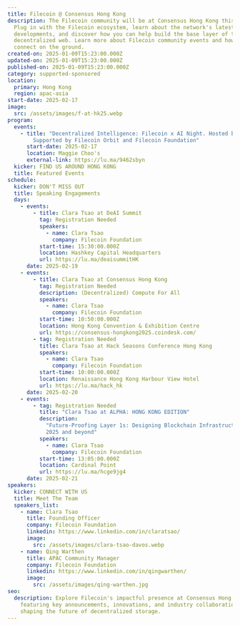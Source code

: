 ```yaml
---
title: Filecoin @ Consensus Hong Kong
description: The Filecoin community will be at Consensus Hong Kong this year!
  Plug in with the Filecoin ecosystem, learn about the network's latest
  developments, and discover how you can help build the base layer of the
  decentralized web. Learn more about Filecoin community events and how you can
  connect on the ground.
created-on: 2025-01-09T15:23:00.000Z
updated-on: 2025-01-09T15:23:00.000Z
published-on: 2025-01-09T15:23:00.000Z
category: supported-sponsored
location:
  primary: Hong Kong
  region: apac-asia
start-date: 2025-02-17
image:
  src: /assets/images/f-at-hk25.webp
program:
  events:
    - title: "Decentralized Intelligence: Filecoin x AI Night. Hosted by NDLabs,
        Supported by Filecoin Orbit and Filecoin Foundation"
      start-date: 2025-02-17
      location: Maggie Choo's
      external-link: https://lu.ma/9462sbyn
  kicker: FIND US AROUND HONG KONG
  title: Featured Events
schedule:
  kicker: DON'T MISS OUT
  title: Speaking Engagements
  days:
    - events:
        - title: Clara Tsao at DeAI Summit
          tag: Registration Needed
          speakers:
            - name: Clara Tsao
              company: Filecoin Foundation
          start-time: 15:30:00.000Z
          location: Hashkey Capital Headquarters
          url: https://lu.ma/deaisummitHK
      date: 2025-02-19
    - events:
        - title: Clara Tsao at Consensus Hong Kong
          tag: Registration Needed
          description: (Decentralized) Compute For All
          speakers:
            - name: Clara Tsao
              company: Filecoin Foundation
          start-time: 10:50:00.000Z
          location: Hong Kong Convention & Exhibition Centre
          url: https://consensus-hongkong2025.coindesk.com/
        - tag: Registration Needed
          title: Clara Tsao at Hack Seasons Conference Hong Kong
          speakers:
            - name: Clara Tsao
              company: Filecoin Foundation
          start-time: 10:00:00.000Z
          location: Renaissance Hong Kong Harbour View Hotel
          url: https://lu.ma/hack_hk
      date: 2025-02-20
    - events:
        - tag: Registration Needed
          title: "Clara Tsao at ALPHA: HONG KONG EDITION"
          description:
            "Future-Proofing Layer 1s: Designing Blockchain Infrastructure for
            2025 and beyond"
          speakers:
            - name: Clara Tsao
              company: Filecoin Foundation
          start-time: 13:05:00.000Z
          location: Cardinal Point
          url: https://lu.ma/hcge9jg4
      date: 2025-02-21
speakers:
  kicker: CONNECT WITH US
  title: Meet The Team
  speakers_list:
    - name: Clara Tsao
      title: Founding Officer
      company: Filecoin Foundation
      linkedin: https://www.linkedin.com/in/claratsao/
      image:
        src: /assets/images/clara-tsao-davos.webp
    - name: Qing Warthen
      title: APAC Community Manager
      company: Filecoin Foundation
      linkedin: https://www.linkedin.com/in/qingwarthen/
      image:
        src: /assets/images/qing-warthen.jpg
seo:
  description: Explore Filecoin's impactful presence at Consensus Hong Kong,
    featuring key announcements, innovations, and industry collaborations
    shaping the future of decentralized storage.
---
```

